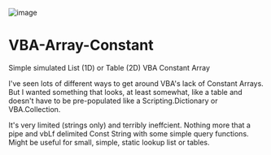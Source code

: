 ![image](https://github.com/user-attachments/assets/c7c64e7d-96cd-47d0-b43b-c87af43e09ac)

# VBA-Array-Constant
Simple simulated List (1D) or Table (2D) VBA Constant Array

I've seen lots of different ways to get around VBA's lack of Constant Arrays. But I wanted something that looks, at least somewhat, like a table and doesn't have to be pre-populated like a Scripting.Dictionary or VBA.Collection.

It's very limited (strings only) and terribly ineffcient. Nothing more that a pipe and vbLf delimited Const String with some simple query functions. Might be useful for small, simple, static lookup list or tables.
